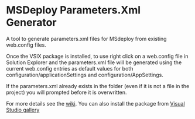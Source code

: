 # MSDeploy Parameters.Xml Generator
A tool to generate parameters.xml files for MSdeploy from existing web.config files.

Once the VSIX package is installed, to use right click on a web.config file in Solution Explorer and the parameters.xml file will be generated using the current web.config entries as default values for both configuration/applicationSettings and configuration/AppSettings.

If the parameters.xml already exists in the folder (even if it is not a file in the project) you will prompted before it is overwritten.

For more details see the [wiki](https://github.com/rfennell/ParametersXmlAddin/wiki/Using-Parameters-XML-Addin-for-Visual-Studio). You can also install the package from [Visual Studio gallery](https://visualstudiogallery.msdn.microsoft.com/cbf2764d-d205-49d6-810f-25324402c3a9?SRC=Home)
